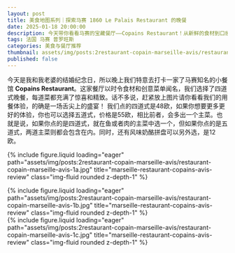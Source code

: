 ```yaml
---
layout: post
title: 美食地图系列｜探索马赛 1860 Le Palais Restaurant 的晚餐
date: 2025-01-18 20:00:00
description: 今天带你看看马赛的宝藏餐厅——Copains Restaurant！从新鲜的食材到口感搭配的奇思妙想，每一道菜都像艺术品一样让人惊喜😍。（用餐预算50欧元左右）
tags: 法国 马赛 普罗旺斯
categories: 美食与餐厅推荐
thumbnail: assets/img/posts:2restaurant-copain-marseille-avis/restaurant-copain-marseille-avis-0.jpg
published: false
---
```


今天是我和我老婆的结婚纪念日，所以晚上我们特意去打卡一家了马赛知名的小餐馆 **Copains Restaurant**。这家餐厅以时令食材和创意菜单闻名，我们选择了四道式晚餐，每道菜都充满了惊喜和精致。话不多说，赶紧放上图片请你看看我们的用餐体验，的确是一场舌尖上的盛宴！
我们点的四道式是48欧，如果你想要更多更好的体验，你也可以选择五道式，价格是55欧，相比前者，会多出一个主菜。也就是说，如果你点的是四道式，就在鱼或者肉的主菜中选一个，但如果你点的是五道式，两道主菜则都会包含在内。同时，还有风味奶酪拼盘可以另外选，是12欧。

{% include figure.liquid loading="eager" path="assets/img/posts:2restaurant-copain-marseille-avis/restaurant-copain-marseille-avis-1a.jpg" title="marseille-restaurant-copains-avis-review" class="img-fluid rounded z-depth-1" %}

<div class="row justify-content-sm-center">
  <div class="col-sm mt-3 mt-md-0">
    {% include figure.liquid loading="eager" path="assets/img/posts:2restaurant-copain-marseille-avis/restaurant-copain-marseille-avis-1b.jpg" title="marseille-restaurant-copains-avis-review" class="img-fluid rounded z-depth-1" %}
  </div>
  <div class="col-sm mt-3 mt-md-0">
    {% include figure.liquid loading="eager" path="assets/img/posts:2restaurant-copain-marseille-avis/restaurant-copain-marseille-avis-1c.jpg" title="marseille-restaurant-copains-avis-review" class="img-fluid rounded z-depth-1" %}
  </div>
</div>
